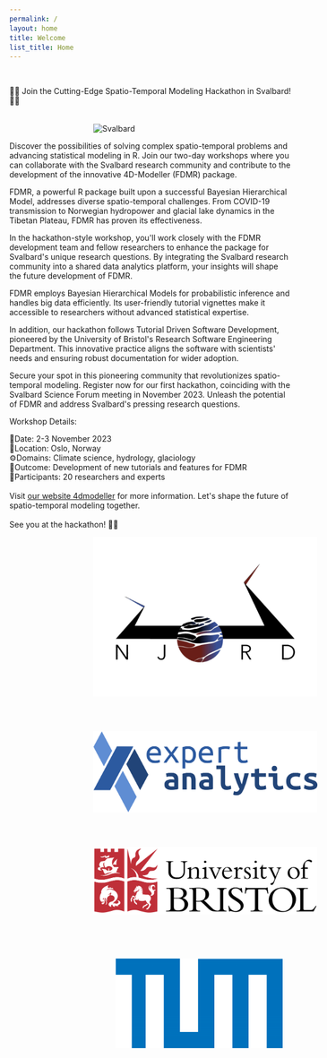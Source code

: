 ```yaml
---
permalink: /
layout: home
title: Welcome
list_title: Home
---
```



<br/>

📢📢 Join the Cutting-Edge Spatio-Temporal Modeling Hackathon in Svalbard! 📢📢

<br/>

<img src="assets/imgs/svalbard.png" alt="Svalbard" style="vertical-align:middle; margin:0px 150px" width=400px>

<br/>



Discover the possibilities of solving complex spatio-temporal problems and advancing statistical modeling in R. Join our two-day workshops where you can collaborate with the Svalbard research community and contribute to the development of the innovative 4D-Modeller (FDMR) package.

FDMR, a powerful R package built upon a successful Bayesian Hierarchical Model, addresses diverse spatio-temporal challenges. From COVID-19 transmission to Norwegian hydropower and glacial lake dynamics in the Tibetan Plateau, FDMR has proven its effectiveness.

In the hackathon-style workshop, you'll work closely with the FDMR development team and fellow researchers to enhance the package for Svalbard's unique research questions. By integrating the Svalbard research community into a shared data analytics platform, your insights will shape the future development of FDMR.

FDMR employs Bayesian Hierarchical Models for probabilistic inference and handles big data efficiently. Its user-friendly tutorial vignettes make it accessible to researchers without advanced statistical expertise.

In addition, our hackathon follows Tutorial Driven Software Development, pioneered by the University of Bristol's Research Software Engineering Department. This innovative practice aligns the software with scientists' needs and ensuring robust documentation for wider adoption.  

Secure your spot in this pioneering community that revolutionizes spatio-temporal modeling. Register now for our first hackathon, coinciding with the Svalbard Science Forum meeting in November 2023. Unleash the potential of FDMR and address Svalbard's pressing research questions.

Workshop Details:

📅Date: 2-3 November 2023 <br/>
📍Location: Oslo, Norway <br/>
⚙️Domains: Climate science, hydrology, glaciology <br/>
🚀Outcome: Development of new tutorials and features for FDMR <br/>
📝Participants: 20 researchers and experts <br/>
<br/>
Visit [our website 4dmodeller](https://4dmodeller.github.io/fdmr/index.html) for more information. Let's shape the future of spatio-temporal modeling together. 
<br/>
<br/>See you at the hackathon! 👩‍💻


<a href="https://www.mn.uio.no/njord/english/about/index.html"><img src="assets/imgs/Njord.png" width="400px" height="285px" alt="Njord Centre at University of Oslo" style="vertical-align:middle;margin:0px 150px"></a>

<br />
<br />

<a href="https://www.expertanalytics.no/"><img src="assets/imgs/logo_texted.png" width="400px" height="145px" alt="Expert Analytics" style="vertical-align:middle;margin:0px 150px"></a>

<br />
<br />

<a href="https://www.bristol.ac.uk/geography/"><img src="assets/imgs/Bristol.png" width="400px" height="120px" alt="University of Bristol" style="vertical-align:middle;margin:0px 150px"></a>

<br />
<br />
<br />

<a href="https://ai4eo.de"><img src="assets/imgs/lab.png" width="298px" height="160px" alt="TU Munich AI4EO Lab" style="vertical-align:middle;margin:0px 190px"></a>



